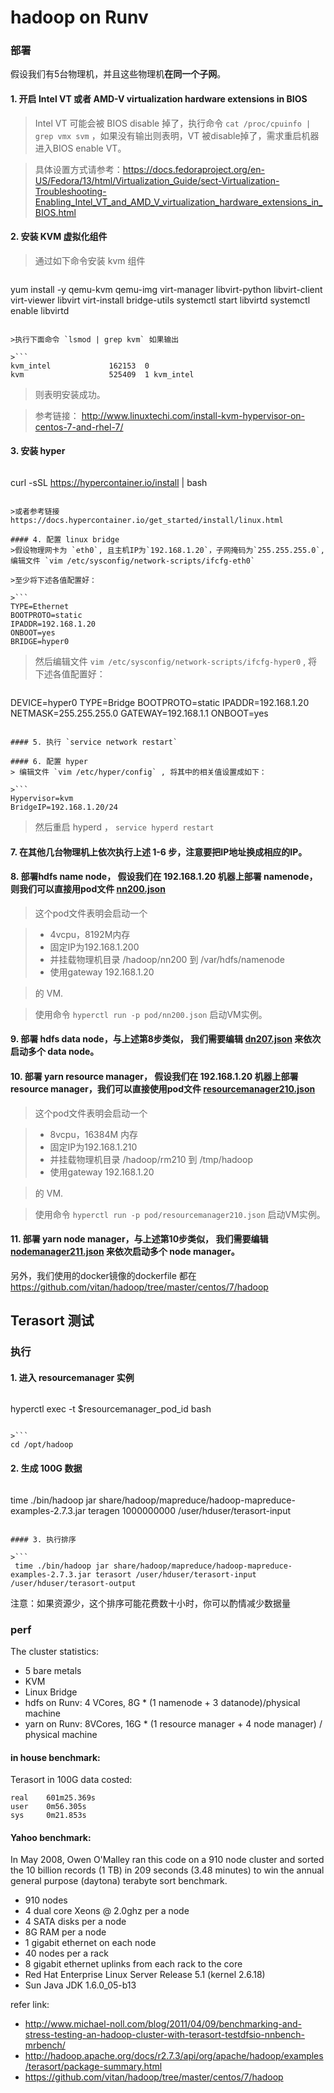 hadoop on Runv
==============

### 部署

假设我们有5台物理机，并且这些物理机**在同一个子网**。

#### 1. 开启 Intel VT 或者 AMD-V virtualization hardware extensions in BIOS

>Intel VT 可能会被 BIOS disable 掉了，执行命令 `cat /proc/cpuinfo | grep vmx svm` ，如果没有输出则表明，VT 被disable掉了，需求重启机器进入BIOS enable VT。

>具体设置方式请参考：https://docs.fedoraproject.org/en-US/Fedora/13/html/Virtualization_Guide/sect-Virtualization-Troubleshooting-Enabling_Intel_VT_and_AMD_V_virtualization_hardware_extensions_in_BIOS.html

#### 2. 安装 KVM 虚拟化组件

>通过如下命令安装 kvm 组件

>```bash
yum install -y qemu-kvm qemu-img virt-manager libvirt-python libvirt-client virt-viewer libvirt virt-install bridge-utils
systemctl start libvirtd
systemctl enable libvirtd
```

>执行下面命令 `lsmod | grep kvm` 如果输出

>```
kvm_intel             162153  0
kvm                   525409  1 kvm_intel
```

>则表明安装成功。

>参考链接： http://www.linuxtechi.com/install-kvm-hypervisor-on-centos-7-and-rhel-7/

#### 3. 安装 hyper

>```bash
curl -sSL https://hypercontainer.io/install | bash
```

>或者参考链接 https://docs.hypercontainer.io/get_started/install/linux.html

#### 4. 配置 linux bridge
>假设物理网卡为 `eth0`, 且主机IP为`192.168.1.20`，子网掩码为`255.255.255.0`, 编辑文件 `vim /etc/sysconfig/network-scripts/ifcfg-eth0`

>至少将下述各值配置好：

>```
TYPE=Ethernet
BOOTPROTO=static
IPADDR=192.168.1.20
ONBOOT=yes
BRIDGE=hyper0
```

> 然后编辑文件 `vim /etc/sysconfig/network-scripts/ifcfg-hyper0` , 将下述各值配置好：

>```
DEVICE=hyper0
TYPE=Bridge
BOOTPROTO=static
IPADDR=192.168.1.20
NETMASK=255.255.255.0
GATEWAY=192.168.1.1
ONBOOT=yes
```

#### 5. 执行 `service network restart`

#### 6. 配置 hyper
> 编辑文件 `vim /etc/hyper/config` , 将其中的相关值设置成如下：

>```
Hypervisor=kvm
BridgeIP=192.168.1.20/24
```

> 然后重启 hyperd ， `service hyperd restart`

#### 7. 在其他几台物理机上依次执行上述 1-6 步，注意要把IP地址换成相应的IP。

#### 8. 部署hdfs name node， 假设我们在 192.168.1.20 机器上部署 namenode，则我们可以直接用pod文件 [nn200.json](./pod/nn200.json)

>这个pod文件表明会启动一个

>* 4vcpu，8192M内存
>* 固定IP为192.168.1.200
>* 并挂载物理机目录 /hadoop/nn200 到 /var/hdfs/namenode
>* 使用gateway 192.168.1.20

> 的 VM.

> 使用命令 `hyperctl run -p pod/nn200.json` 启动VM实例。

#### 9. 部署 hdfs data node，与上述第8步类似， 我们需要编辑 [dn207.json](./pod/dn207.json) 来依次启动多个 data node。

#### 10. 部署 yarn resource manager， 假设我们在 192.168.1.20 机器上部署 resource manager，我们可以直接使用pod文件 [resourcemanager210.json](./pod/resourcemanager210.json)

>这个pod文件表明会启动一个

>* 8vcpu，16384M 内存
>* 固定IP为192.168.1.210
>* 并挂载物理机目录 /hadoop/rm210 到 /tmp/hadoop
>* 使用gateway 192.168.1.20

> 的 VM.

> 使用命令 `hyperctl run -p pod/resourcemanager210.json` 启动VM实例。

#### 11. 部署 yarn node manager，与上述第10步类似， 我们需要编辑 [nodemanager211.json](./pod/nodemanager211.json) 来依次启动多个 node manager。

另外，我们使用的docker镜像的dockerfile 都在 https://github.com/vitan/hadoop/tree/master/centos/7/hadoop

## Terasort 测试

### 执行

#### 1. 进入 resourcemanager 实例

>```
hyperctl exec -t $resourcemanager_pod_id bash
```

>```
cd /opt/hadoop
```

#### 2. 生成 100G 数据

>```
time ./bin/hadoop jar share/hadoop/mapreduce/hadoop-mapreduce-examples-2.7.3.jar teragen 1000000000 /user/hduser/terasort-input
```

#### 3. 执行排序

>```
 time ./bin/hadoop jar share/hadoop/mapreduce/hadoop-mapreduce-examples-2.7.3.jar terasort /user/hduser/terasort-input /user/hduser/terasort-output
```

注意：如果资源少，这个排序可能花费数十小时，你可以酌情减少数据量

### perf

The cluster statistics:

* 5 bare metals
* KVM
* Linux Bridge
* hdfs on Runv: 4 VCores, 8G * (1 namenode + 3 datanode)/physical machine
* yarn on Runv: 8VCores, 16G * (1 resource manager + 4 node manager) / physical machine

#### in house benchmark:

Terasort in 100G data costed:

```
real    601m25.369s
user    0m56.305s
sys     0m21.853s
```

#### Yahoo benchmark:

In May 2008, Owen O'Malley ran this code on a 910 node cluster and sorted the 10 billion records (1 TB) in 209 seconds (3.48 minutes) to win the annual general purpose (daytona) terabyte sort benchmark.

* 910 nodes
* 4 dual core Xeons @ 2.0ghz per a node
* 4 SATA disks per a node
* 8G RAM per a node
* 1 gigabit ethernet on each node
* 40 nodes per a rack
* 8 gigabit ethernet uplinks from each rack to the core
* Red Hat Enterprise Linux Server Release 5.1 (kernel 2.6.18)
* Sun Java JDK 1.6.0_05-b13

refer link:

* http://www.michael-noll.com/blog/2011/04/09/benchmarking-and-stress-testing-an-hadoop-cluster-with-terasort-testdfsio-nnbench-mrbench/
* http://hadoop.apache.org/docs/r2.7.3/api/org/apache/hadoop/examples/terasort/package-summary.html
* https://github.com/vitan/hadoop/tree/master/centos/7/hadoop

